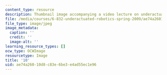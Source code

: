 ```yaml
---
content_type: resource
description: Thumbnail image accompanying a video lecture on underactuated robotics.
file: /media/courses/6-832-underactuated-robotics-spring-2009/ae74a26010d8c83e6be3e4ad55ec1e96_10.jpg
file_type: image/jpeg
image_metadata:
  caption: ''
  credit: ''
  image-alt: ''
learning_resource_types: []
ocw_type: OCWImage
resourcetype: Image
title: '10'
uid: ae74a260-10d8-c83e-6be3-e4ad55ec1e96
---
```

